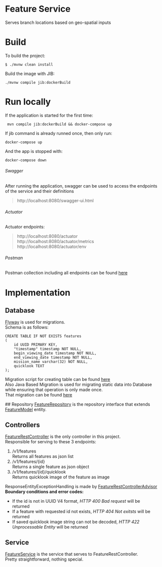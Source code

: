 # Feature Service

Serves branch locations based on geo-spatial inputs

#  Build

To build the project:

```
$ ./mvnw clean install
```

Build the image with JIB:

```
./mvnw compile jib:dockerBuild
```

# Run locally

If the application is started for the first time:

```
 mvn compile jib:dockerBuild && docker-compose up
```
If jib command is already runned once, then only run:

```
docker-compose up
```

And the app is stopped with:

```
docker-compose down
```

###### Swagger
After running the application, swagger can be used to access the endpoints of the service and their definitions  
> http://localhost:8080/swagger-ui.html

###### Actuator
Actuator endpoints:  
> http://localhost:8080/actuator  
http://localhost:8080/actuator/metrics
http://localhost:8080/actuator/env

###### Postman
Postman collection including all endpoints can be found [here](./postman)

# Implementation

## Database
[Flyway](https://flywaydb.org/) is used for migrations.  
Schema is as follows:

```
CREATE TABLE IF NOT EXISTS features
(
    id UUID PRIMARY KEY,
    "timestamp" timestamp NOT NULL,
    begin_viewing_date timestamp NOT NULL,
    end_viewing_date timestamp NOT NULL,
    mission_name varchar(32) NOT NULL,
    quicklook TEXT
);
```
Migration script for creating table can be found [here](./src/main/resources/db/migration)  
Also Java Based Migration is used for migrating static data into Database while ensuring that operation is only made once.  
That migration can be found [here](./src/main/java/com/up42/featureService/repository/migration)  

## Repository
[FeatureRepository](./src/main/java/com/up42/featureService/repository/FeatureRepository.java) is the repository interface that extends [FeatureModel](./src/main/java/com/up42/featureService/repository/model/FeatureModel.java) entity.

## Controllers
[FeatureRestController](./src/main/java/com/up42/featureService/controller/FeatureRestController.java) is the only controller in this project.  
Responsible for serving to these 3 endpoints:

1. /v1/features  
Returns all features as json list
2. /v1/features/{id}  
Returns a single feature as json object
3. /v1/features/{id}/quicklook  
Returns quicklook image of the feature as image

ResponseEntityExceptionHandling is made by [FeatureRestControllerAdvisor](./src/main/java/com/up42/featureService/controller/FeatureRestControllerAdvisor.java)  
**Boundary conditions and error codes:**  
- If the id is not in UUID V4 format, *HTTP 400 Bad request* will be returned
- If a feature with requested id not exists, *HTTP 404 Not exitsts* will be returned
- If saved quicklook image string can not be decoded, *HTTP 422 Unprocessable Entity* will be returned

## Service
[FeatureService](./src/main/java/com/up42/featureService/service/FeatureService.java) is the service that serves to FeatureRestController.  
Pretty straightforward, nothing special.

